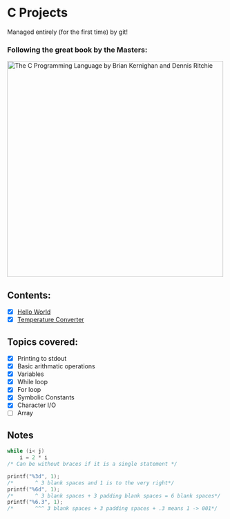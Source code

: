 # C Projects

Managed entirely (for the first time) by git!<br/>
### Following the great book by the Masters:<br/>
<img src='./c.jpg' alt='The C Programming Language by Brian Kernighan and Dennis Ritchie' height='500px'>

## Contents:
- [x] [Hello World](https://github.com/syswraith/C-practice/blob/main/001_hello_word/hello_world.c)
- [x] [Temperature Converter](https://github.com/syswraith/C-practice/blob/main/002_temperature_converter.c)

## Topics covered:
- [x] Printing to stdout
- [x] Basic arithmatic operations
- [x] Variables
- [x] While loop
- [x] For loop
- [x] Symbolic Constants
- [x] Character I/O 
- [ ] Array

## Notes
```c
while (i< j)
    i = 2 * i
/* Can be without braces if it is a single statement */ 
```
```c
printf("%3d", 1);
/*       ^ 3 blank spaces and 1 is to the very right*/
printf("%6d", 1);
/*       ^ 3 blank spaces + 3 padding blank spaces = 6 blank spaces*/
printf("%6.3", 1);
/*       ^^^ 3 blank spaces + 3 padding spaces + .3 means 1 -> 001*/
